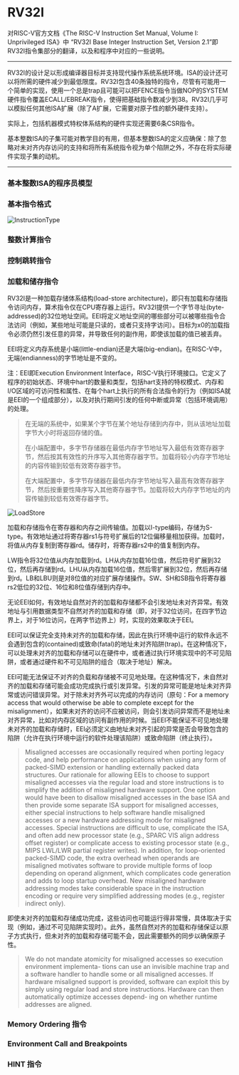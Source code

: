 # RV32I

对RISC-V官方文档《The RISC-V Instruction Set Manual, Volume I: Unprivileged ISA》中 “RV32I Base Integer Instruction Set,
Version 2.1”即RV32I指令集部分的翻译，以及和程序中对应的一些说明。

---

RV32I的设计足以形成编译器目标并支持现代操作系统系统环境。ISA的设计还可以将所需的硬件减少到最低限度。RV32I包含40条独特的指令，尽管有可能用一个简单的实现，使用一个总是trap且可能可以把FENCE指令当做NOP的SYSTEM硬件指令覆盖ECALL/EBREAK指令，使得把基础指令数减少到38。RV32I几乎可以模拟任何其他ISA扩展（除了A扩展，它需要对原子性的额外硬件支持）。

实际上，包括机器模式特权体系结构的硬件实现还需要6条CSR指令。

基本整数ISA的子集可能对教学目的有用，但基本整数ISA的定义应确保：除了忽略对未对齐内存访问的支持和将所有系统指令视为单个陷阱之外，不存在将实际硬件实现子集的动机。

---



### 基本整数ISA的程序员模型



### 基本指令格式

![InstructionType](.\阅读报告\exu\InstructionType.jpg)

### 整数计算指令



### 控制跳转指令



### 加载和储存指令

RV32I是一种加载存储体系结构(load-store architecture)，即只有加载和存储指令访问内存，算术指令仅在CPU寄存器上运行。RV32I提供一个字节寻址(byte-addressed)的32位地址空间。EEI将定义地址空间的哪些部分可以被哪些指令合法访问（例如，某些地址可能是只读的，或者只支持字访问）。目标为x0的加载指令必须仍然引发任意的异常，并导致任何的副作用，即使该加载的值已被丢弃。

EEI将定义内存系统是小端(little-endian)还是大端(big-endian)。在RISC-V中，无端(endianness)的字节地址是不变的。

注：EEI即Execution Environment Interface，RISC-V执行环境接口。它定义了程序的初始状态、环境中hart的数量和类型，包括hart支持的特权模式、内存和I/O区域的可访问性和属性、在每个hart上执行的所有合法指令的行为（例如ISA就是EEI的一个组成部分），以及对执行期间引发的任何中断或异常（包括环境调用）的处理。

> 在无端的系统中，如果某个字节在某个地址存储到内存中，则从该地址加载字节大小时将返回存储的值。
>
> 在小端配置中，多字节存储器在最低内存字节地址写入最低有效寄存器字节，然后按其有效性的升序写入其他寄存器字节。加载将较小内存字节地址的内容传输到较低有效寄存器字节。
>
> 在大端配置中，多字节存储器在最低内存字节地址写入最高有效寄存器字节，然后按重要性降序写入其他寄存器字节。加载将较大内存字节地址的内容传输到较低有效寄存器字节。

![LoadStore](.\阅读报告\LoadStore.jpg)

加载和存储指令在寄存器和内存之间传输值。加载以I-type编码，存储为S-type。有效地址通过将寄存器rs1与符号扩展后的12位偏移量相加获得。加载时，将值从内存复制到寄存器rd。储存时，将寄存器rs2中的值复制到内存。

LW指令将32位值从内存加载到rd。LH从内存加载16位值，然后符号扩展到32位，然后再存储到rd。LHU从内存加载16位值，然后零扩展到32位，然后再存储到rd。LB和LBU则是对8位值的对应扩展存储操作。SW、SH和SB指令将寄存器rs2低位的32位、16位和8位值存储到内存中。

无论EEI如何，有效地址自然对齐的加载和存储都不会引发地址未对齐异常。有效地址与引用数据类型不自然对齐的加载和存储（即，对于32位访问，在四字节边界上，对于16位访问，在两字节边界上）时，实现的效果取决于EEI。

EEI可以保证完全支持未对齐的加载和存储，因此在执行环境中运行的软件永远不会遇到包含的(contained)或致命(fatal)的地址未对齐陷阱(trap)。在这种情况下，可以处理未对齐的加载和存储可以在硬件中，或者通过执行环境实现中的不可见陷阱，或者通过硬件和不可见陷阱的组合（取决于地址）解决。

EEI可能无法保证不对齐的负载和存储被不可见地处理。在这种情况下，未自然对齐的加载和存储可能会成功完成执行或引发异常。引发的异常可能是地址未对齐异常或访问错误异常。对于除未对齐外可以完成的内存访问（原句：For a memory access that would otherwise be able to complete except for the misalignment），如果未对齐的访问不应被访问，则会引发访问异常而不是地址未对齐异常，比如对内存区域的访问有副作用的时候。当EEI不能保证不可见地处理未对齐的加载和存储时，EEI必须定义由地址未对齐引起的异常是否会导致包含的陷阱（允许在执行环境中运行的软件处理该陷阱）或致命陷阱（终止执行）。

> Misaligned accesses are occasionally required when porting legacy code, and help performance on
> applications when using any form of packed-SIMD extension or handling externally packed data
> structures. Our rationale for allowing EEIs to choose to support misaligned accesses via the
> regular load and store instructions is to simplify the addition of misaligned hardware support.
> One option would have been to disallow misaligned accesses in the base ISA and then provide
> some separate ISA support for misaligned accesses, either special instructions to help software
> handle misaligned accesses or a new hardware addressing mode for misaligned accesses. Special
> instructions are difficult to use, complicate the ISA, and often add new processor state (e.g.,
> SPARC VIS align address offset register) or complicate access to existing processor state (e.g.,
> MIPS LWL/LWR partial register writes).
> In addition, for loop-oriented packed-SIMD code,
> the extra overhead when operands are misaligned motivates software to provide multiple forms
> of loop depending on operand alignment, which complicates code generation and adds to loop
> startup overhead. New misaligned hardware addressing modes take considerable space in the
> instruction encoding or require very simplified addressing modes (e.g., register indirect only).

即使未对齐的加载和存储成功完成，这些访问也可能运行得非常慢，具体取决于实现（例如，通过不可见陷阱实现时）。此外，虽然自然对齐的加载和存储保证以原子方式执行，但未对齐的加载和存储可能不会，因此需要额外的同步以确保原子性。

> We do not mandate atomicity for misaligned accesses so execution environment implementa-
> tions can use an invisible machine trap and a software handler to handle some or all misaligned
> accesses. If hardware misaligned support is provided, software can exploit this by simply using
> regular load and store instructions. Hardware can then automatically optimize accesses depend-
> ing on whether runtime addresses are aligned.



### Memory Ordering 指令



### Environment Call and Breakpoints



### HINT 指令

